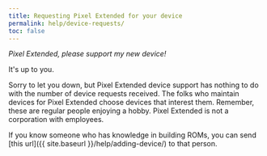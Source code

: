 ```yaml
---
title: Requesting Pixel Extended for your device
permalink: help/device-requests/
toc: false
---
```


_Pixel Extended, please support my new device!_

It's up to you.

Sorry to let you down, but Pixel Extended device support has nothing to do with the number of device requests received. The folks who maintain devices for Pixel Extended choose devices that interest them. Remember, these are regular people enjoying a hobby. Pixel Extended is not a corporation with employees.

If you know someone who has knowledge in building ROMs, you can send [this url]({{ site.baseurl }}/help/adding-device/) to that person.
